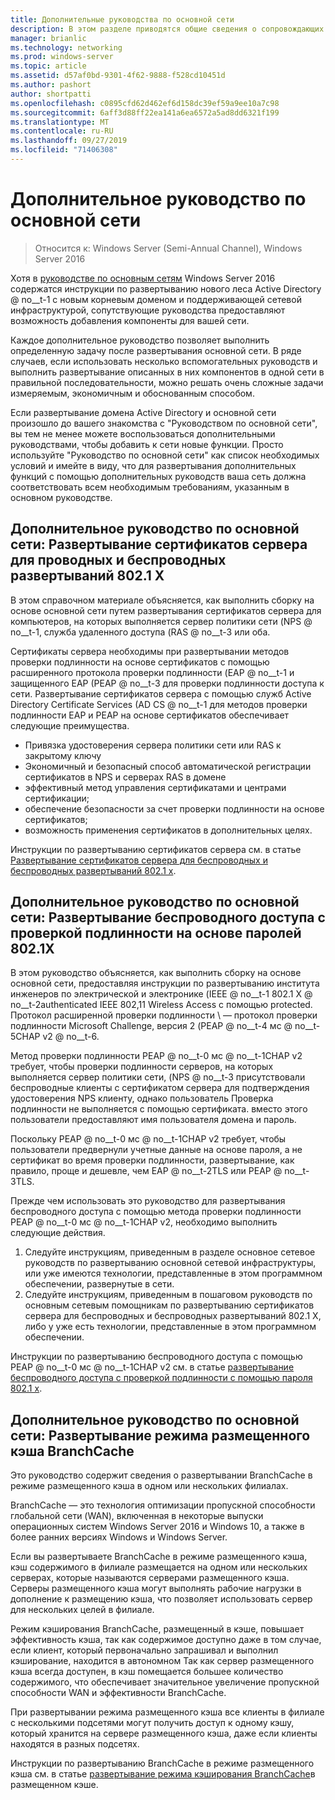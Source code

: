 ```yaml
---
title: Дополнительные руководства по основной сети
description: В этом разделе приводятся общие сведения о сопровождающих руководствах по сети Windows Server 2016 Core.
manager: brianlic
ms.technology: networking
ms.prod: windows-server
ms.topic: article
ms.assetid: d57af0bd-9301-4f62-9888-f528cd10451d
ms.author: pashort
author: shortpatti
ms.openlocfilehash: c0895cfd62d462ef6d158dc39ef59a9ee10a7c98
ms.sourcegitcommit: 6aff3d88ff22ea141a6ea6572a5ad8dd6321f199
ms.translationtype: MT
ms.contentlocale: ru-RU
ms.lasthandoff: 09/27/2019
ms.locfileid: "71406308"
---
```

# <a name="core-network-companion-guidance"></a>Дополнительное руководство по основной сети

>Относится к: Windows Server (Semi-Annual Channel), Windows Server 2016

Хотя в [руководстве по основным сетям](https://technet.microsoft.com/windows-server-docs/networking/core-network-guide/core-network-guide) Windows Server 2016 содержатся инструкции по развертыванию нового леса Active Directory @ no__t-1 с новым корневым доменом и поддерживающей сетевой инфраструктурой, сопутствующие руководства предоставляют возможность добавления компоненты для вашей сети.

Каждое дополнительное руководство позволяет выполнить определенную задачу после развертывания основной сети. В ряде случаев, если использовать несколько вспомогательных руководств и выполнить развертывание описанных в них компонентов в одной сети в правильной последовательности, можно решать очень сложные задачи измеряемым, экономичным и обоснованным способом.

Если развертывание домена Active Directory и основной сети произошло до вашего знакомства с "Руководством по основной сети", вы тем не менее можете воспользоваться дополнительными руководствами, чтобы добавить к сети новые функции. Просто используйте "Руководство по основной сети" как список необходимых условий и имейте в виду, что для развертывания дополнительных функций с помощью дополнительных руководств ваша сеть должна соответствовать всем необходимым требованиям, указанным в основном руководстве.

## <a name="core-network-companion-guide-deploy-server-certificates-for-8021x-wired-and-wireless-deployments"></a>Дополнительное руководство по основной сети: Развертывание сертификатов сервера для проводных и беспроводных развертываний 802.1 X 

В этом справочном материале объясняется, как выполнить сборку на основе основной сети путем развертывания сертификатов сервера для компьютеров, на которых выполняется сервер политики сети \(NPS @ no__t-1, служба удаленного доступа \(RAS @ no__t-3 или оба.

Сертификаты сервера необходимы при развертывании методов проверки подлинности на основе сертификатов с помощью расширенного протокола проверки подлинности \(EAP @ no__t-1 и защищенного EAP \(PEAP @ no__t-3 для проверки подлинности доступа к сети. Развертывание сертификатов сервера с помощью служб Active Directory Certificate Services \(AD CS @ no__t-1 для методов проверки подлинности EAP и PEAP на основе сертификатов обеспечивает следующие преимущества.

- Привязка удостоверения сервера политики сети или RAS к закрытому ключу
- Экономичный и безопасный способ автоматической регистрации сертификатов в NPS и серверах RAS в домене
- эффективный метод управления сертификатами и центрами сертификации;
- обеспечение безопасности за счет проверки подлинности на основе сертификатов;
- возможность применения сертификатов в дополнительных целях.
  
Инструкции по развертыванию сертификатов сервера см. в статье [Развертывание сертификатов сервера для беспроводных и беспроводных развертываний 802.1 x](server-certs/Deploy-Server-Certificates-for-802.1X-Wired-and-Wireless-Deployments.md).  
## <a name="core-network-companion-guide-deploy-password-based-8021x-authenticated-wireless-access"></a>Дополнительное руководство по основной сети: Развертывание беспроводного доступа с проверкой подлинности на основе паролей 802.1X

В этом руководство объясняется, как выполнить сборку на основе основной сети, предоставляя инструкции по развертыванию института инженеров по электрической и электронике \(IEEE @ no__t-1 802.1 X @ no__t-2authenticated IEEE 802,11 Wireless Access с помощью protected. Протокол расширенной проверки подлинности \ — протокол проверки подлинности Microsoft Challenge, версия 2 \(PEAP @ no__t-4 мс @ no__t-5CHAP v2 @ no__t-6.

Метод проверки подлинности PEAP @ no__t-0 мс @ no__t-1CHAP v2 требует, чтобы проверки подлинности серверов, на которых выполняется сервер политики сети, \(NPS @ no__t-3 присутствовали беспроводные клиенты с сертификатом сервера для подтверждения удостоверения NPS клиенту, однако пользователь Проверка подлинности не выполняется с помощью сертификата. вместо этого пользователи предоставляют имя пользователя домена и пароль.

Поскольку PEAP @ no__t-0 мс @ no__t-1CHAP v2 требует, чтобы пользователи предвернули учетные данные на основе пароля, а не сертификат во время проверки подлинности, развертывание, как правило, проще и дешевле, чем EAP @ no__t-2TLS или PEAP @ no__t-3TLS.

Прежде чем использовать это руководство для развертывания беспроводного доступа с помощью метода проверки подлинности PEAP @ no__t-0 мс @ no__t-1CHAP v2, необходимо выполнить следующие действия.

1. Следуйте инструкциям, приведенным в разделе основное сетевое руководств по развертыванию основной сетевой инфраструктуры, или уже имеются технологии, представленные в этом программном обеспечении, развернутые в сети.
2. Следуйте инструкциям, приведенным в пошаговом руководств по основным сетевым помощникам по развертыванию сертификатов сервера для беспроводных и беспроводных развертываний 802.1 X, либо у уже есть технологии, представленные в этом программном обеспечении.

Инструкции по развертыванию беспроводного доступа с помощью PEAP @ no__t-0 мс @ no__t-1CHAP v2 см. в статье [развертывание беспроводного доступа с проверкой подлинности с помощью пароля 802.1 x](wireless/a-deploy-8021X-wireless-access.md).

## <a name="core-network-companion-guide-deploy-branchcache-hosted-cache-mode"></a>Дополнительное руководство по основной сети: Развертывание режима размещенного кэша BranchCache

Это руководство содержит сведения о развертывании BranchCache в режиме размещенного кэша в одном или нескольких филиалах.

BranchCache — это технология оптимизации пропускной способности глобальной сети (WAN), включенная в некоторые выпуски операционных систем Windows Server 2016 и Windows 10, а также в более ранних версиях Windows и Windows Server.

Если вы развертываете BranchCache в режиме размещенного кэша, кэш содержимого в филиале размещается на одном или нескольких серверах, которые называются серверами размещенного кэша. Серверы размещенного кэша могут выполнять рабочие нагрузки в дополнение к размещению кэша, что позволяет использовать сервер для нескольких целей в филиале.

Режим кэширования BranchCache, размещенный в кэше, повышает эффективность кэша, так как содержимое доступно даже в том случае, если клиент, который первоначально запрашивал и выполнил кэширование, находится в автономном Так как сервер размещенного кэша всегда доступен, в кэш помещается большее количество содержимого, что обеспечивает значительное увеличение пропускной способности WAN и эффективности BranchCache.

При развертывании режима размещенного кэша все клиенты в филиале с несколькими подсетями могут получить доступ к одному кэшу, который хранится на сервере размещенного кэша, даже если клиенты находятся в разных подсетях.

Инструкции по развертыванию BranchCache в режиме размещенного кэша см. в статье [развертывание режима кэширования BranchCache](bc-hcm/1-Deploy-Bc-Hcm.md)в размещенном кэше.
